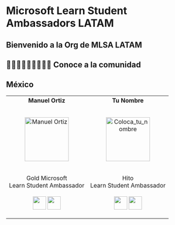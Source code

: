 # Microsoft Learn Student Ambassadors LATAM
## Bienvenido a la Org de MLSA LATAM
## 👩🏻‍💻👩🏻‍💻👩🏻‍💻 Conoce a la comunidad
## México
<table align="center">
  <tr align="center">
    <td>
      <strong>Manuel Ortiz</strong>
      <p align="center">
        <br>
      <img src = "https://avatars.githubusercontent.com/u/42986813?v=4"  height="120" alt="Manuel Ortiz">
      </p>
      <p align="center">
        <br> Gold Microsoft <br> Learn Student Ambassador
        <br> <br> <a href = "https://github.com/ManuOSMx"><img src = "http://www.iconninja.com/files/241/825/211/round-collaboration-social-github-code-circle-network-icon.svg" width="36" height = "36"/></a>
        <a href = "https://www.linkedin.com/in/manuosmx/">
          <img src = "http://www.iconninja.com/files/863/607/751/network-linkedin-social-connection-circular-circle-media-icon.svg" width="36" height="36"/>
        </a>
      </p>
    </td>
    <td>
      <strong>Tu Nombre</strong>
      <p align="center">
        <br>
        <img src = "https://URL_de_tu_foto"  height="120" alt="Coloca_tu_nombre">
      </p>
      <p align="center">
        <br> Hito <br> Learn Student Ambassador
        <br> 
        <br> <a href = "https://github.com/TU_USUARIO_GitHub"><img src = "http://www.iconninja.com/files/241/825/211/round-collaboration-social-github-code-circle-network-icon.svg" width="36" height = "36"/></a>
        <a href = "https://www.linkedin.com/in/TU_USUARIO_linkedin/">
          <img src = "http://www.iconninja.com/files/863/607/751/network-linkedin-social-connection-circular-circle-media-icon.svg" width="36" height="36"/>
        </a>
      </p>
    </td>
  </tr>
</table>
